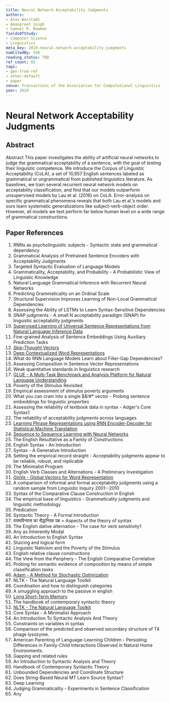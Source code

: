 ```yaml
---
title: Neural Network Acceptability Judgments
authors:
- Alex Warstadt
- Amanpreet Singh
- Samuel R. Bowman
fieldsOfStudy:
- Computer Science
- Linguistics
meta_key: 2019-neural-network-acceptability-judgments
numCitedBy: 556
reading_status: TBD
ref_count: 85
tags:
- gen-from-ref
- other-default
- paper
venue: Transactions of the Association for Computational Linguistics
year: 2019
---
```


# Neural Network Acceptability Judgments

## Abstract

Abstract This paper investigates the ability of artificial neural networks to judge the grammatical acceptability of a sentence, with the goal of testing their linguistic competence. We introduce the Corpus of Linguistic Acceptability (CoLA), a set of 10,657 English sentences labeled as grammatical or ungrammatical from published linguistics literature. As baselines, we train several recurrent neural network models on acceptability classification, and find that our models outperform unsupervised models by Lau et al. (2016) on CoLA. Error-analysis on specific grammatical phenomena reveals that both Lau et al.’s models and ours learn systematic generalizations like subject-verb-object order. However, all models we test perform far below human level on a wide range of grammatical constructions.

## Paper References

1. RNNs as psycholinguistic subjects - Syntactic state and grammatical dependency
2. Grammatical Analysis of Pretrained Sentence Encoders with Acceptability Judgments
3. Targeted Syntactic Evaluation of Language Models
4. Grammaticality, Acceptability, and Probability - A Probabilistic View of Linguistic Knowledge
5. Natural Language Grammatical Inference with Recurrent Neural Networks
6. Predicting Grammaticality on an Ordinal Scale
7. Structural Supervision Improves Learning of Non-Local Grammatical Dependencies
8. Assessing the Ability of LSTMs to Learn Syntax-Sensitive Dependencies
9. SNAP judgments - A small N acceptability paradigm (SNAP) for linguistic acceptability judgments
10. [Supervised Learning of Universal Sentence Representations from Natural Language Inference Data](2017-supervised-learning-of-universal-sentence-representations-from-natural-language-inference-data)
11. Fine-grained Analysis of Sentence Embeddings Using Auxiliary Prediction Tasks
12. [Skip-Thought Vectors](2015-skip-thought-vectors)
13. [Deep Contextualized Word Representations](2018-deep-contextualized-word-representations)
14. What do RNN Language Models Learn about Filler-Gap Dependencies?
15. Assessing Composition in Sentence Vector Representations
16. Weak quantitative standards in linguistics research
17. [GLUE - A Multi-Task Benchmark and Analysis Platform for Natural Language Understanding](2018-glue-a-multi-task-benchmark-and-analysis-platform-for-natural-language-understanding)
18. Poverty of the Stimulus Revisited
19. Empirical assessment of stimulus poverty arguments
20. What you can cram into a single $&!#* vector - Probing sentence embeddings for linguistic properties
21. Assessing the reliability of textbook data in syntax - Adger's Core Syntax1
22. The reliability of acceptability judgments across languages
23. [Learning Phrase Representations using RNN Encoder-Decoder for Statistical Machine Translation](2014-learning-phrase-representations-using-rnn-encoder-decoder-for-statistical-machine-translation)
24. [Sequence to Sequence Learning with Neural Networks](2014-sequence-to-sequence-learning-with-neural-networks)
25. The English Resultative as a Family of Constructions
26. English Syntax - An Introduction
27. Syntax - A Generative Introduction
28. Setting the empirical record straight - Acceptability judgments appear to be reliable, robust, and replicable
29. The Minimalist Program
30. English Verb Classes and Alternations - A Preliminary Investigation
31. [GloVe - Global Vectors for Word Representation](2014-glove-global-vectors-for-word-representation)
32. A comparison of informal and formal acceptability judgments using a random sample from Linguistic Inquiry 2001--2010
33. Syntax of the Comparative Clause Construction in English
34. The empirical base of linguistics - Grammaticality judgments and linguistic methodology
35. Predication
36. Syntactic Theory - A Formal Introduction
37. वाक्यविन्यास का सैद्धान्तिक पक्ष = Aspects of the theory of syntax
38. The English dative alternation - The case for verb sensitivity1
39. Any as Inherently Modal
40. An Introduction to English Syntax
41. Sluicing and logical form
42. Linguistic Nativism and the Poverty of the Stimulus
43. English relative clause constructions
44. The View from the Periphery - The English Comparative Correlative
45. Probing for semantic evidence of composition by means of simple classification tasks
46. [Adam - A Method for Stochastic Optimization](2015-adam-a-method-for-stochastic-optimization)
47. NLTK - The Natural Language Toolkit
48. Coordination and how to distinguish categories
49. A smuggling approach to the passive in english
50. [Long Short-Term Memory](1997-long-short-term-memory)
51. The handbook of contemporary syntactic theory
52. [NLTK - The Natural Language Toolkit](2004-nltk-the-natural-language-toolkit)
53. Core Syntax - A Minimalist Approach
54. An Introduction To Syntactic Analysis And Theory
55. Constraints on variables in syntax
56. Comparison of the predicted and observed secondary structure of T4 phage lysozyme.
57. American Parenting of Language-Learning Children - Persisting Differences in Family-Child Interactions Observed in Natural Home Environments.
58. Gapping and related rules
59. An Introduction to Syntactic Analysis and Theory
60. Handbook of Contemporary Syntactic Theory
61. Unbounded Dependencies and Coordinate Structure
62. Does String-Based Neural MT Learn Source Syntax?
63. Deep Learning
64. Judging Grammaticality - Experiments in Sentence Classification
65. Any
